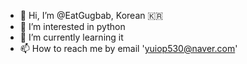 - 👋 Hi, I’m @EatGugbab, Korean 🇰🇷
- 👀 I’m interested in python
- 🌱 I’m currently learning it
- 📫 How to reach me by email 'yuiop530@naver.com'

<!---
EatGugbab/EatGugbab is a ✨ special ✨ repository because its `README.md` (this file) appears on your GitHub profile.
You can click the Preview link to take a look at your changes.
--->
